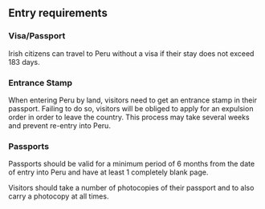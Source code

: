 ## Entry requirements

### **Visa/Passport**

Irish citizens can travel to Peru without a visa if their stay does not exceed 183 days.

### **Entrance Stamp**

When entering Peru by land, visitors need to get an entrance stamp in their passport. Failing to do so, visitors will be obliged to apply for an expulsion order in order to leave the country. This process may take several weeks and prevent re-entry into Peru.

### **Passports**

Passports should be valid for a minimum period of 6 months from the date of entry into Peru and have at least 1 completely blank page.

Visitors should take a number of photocopies of their passport and to also carry a photocopy at all times.